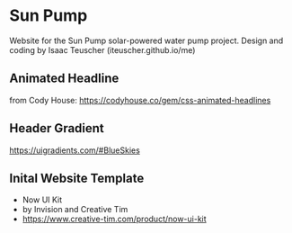 # Sun Pump #
Website for the Sun Pump solar-powered water pump project.
Design and coding by Isaac Teuscher (iteuscher.github.io/me)


## Animated Headline ##
from Cody House: https://codyhouse.co/gem/css-animated-headlines

## Header Gradient ##
https://uigradients.com/#BlueSkies  

## Inital Website Template ##
- Now UI Kit
- by Invision and Creative Tim
- https://www.creative-tim.com/product/now-ui-kit
               
